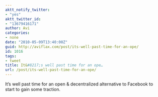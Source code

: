 ```yaml
---
aktt_notify_twitter:
- "yes"
aktt_twitter_id:
- "13679416171"
author: Avi
categories:
- none
date: "2010-05-09T13:40:00Z"
guid: http://aviflax.com/post/its-well-past-time-for-an-ope/
id: 1016
tags:
- tweet
title: It&#8217;s well past time for an ope…
url: /post/its-well-past-time-for-an-ope/
---
```

It&#8217;s well past time for an open & decentralized alternative to Facebook to start to gain some traction.